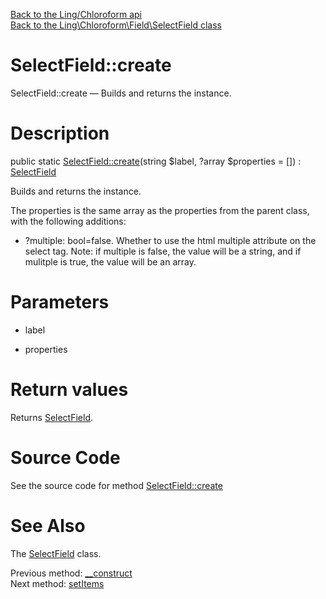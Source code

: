 [Back to the Ling/Chloroform api](https://github.com/lingtalfi/Chloroform/blob/master/doc/api/Ling/Chloroform.md)<br>
[Back to the Ling\Chloroform\Field\SelectField class](https://github.com/lingtalfi/Chloroform/blob/master/doc/api/Ling/Chloroform/Field/SelectField.md)


SelectField::create
================



SelectField::create — Builds and returns the instance.




Description
================


public static [SelectField::create](https://github.com/lingtalfi/Chloroform/blob/master/doc/api/Ling/Chloroform/Field/SelectField/create.md)(string $label, ?array $properties = []) : [SelectField](https://github.com/lingtalfi/Chloroform/blob/master/doc/api/Ling/Chloroform/Field/SelectField.md)




Builds and returns the instance.


The properties is the same array as the properties from the parent class,
with the following additions:

- ?multiple: bool=false. Whether to use the html multiple attribute on the select tag.
     Note: if multiple is false, the value will be a string, and if mulitple is true,
     the value will be an array.




Parameters
================


- label

    

- properties

    


Return values
================

Returns [SelectField](https://github.com/lingtalfi/Chloroform/blob/master/doc/api/Ling/Chloroform/Field/SelectField.md).








Source Code
===========
See the source code for method [SelectField::create](https://github.com/lingtalfi/Chloroform/blob/master/Field/SelectField.php#L65-L69)


See Also
================

The [SelectField](https://github.com/lingtalfi/Chloroform/blob/master/doc/api/Ling/Chloroform/Field/SelectField.md) class.

Previous method: [__construct](https://github.com/lingtalfi/Chloroform/blob/master/doc/api/Ling/Chloroform/Field/SelectField/__construct.md)<br>Next method: [setItems](https://github.com/lingtalfi/Chloroform/blob/master/doc/api/Ling/Chloroform/Field/SelectField/setItems.md)<br>

